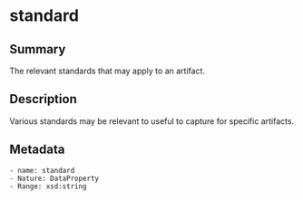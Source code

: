<!-- Automatically generated by spec-parser v2.0.0 on 2023-12-25T20:28:21.783513+00:00 -->
<!-- SPDX-License-Identifier: Community-Spec-1.0 -->

# standard

## Summary

The relevant standards that may apply to an artifact.


## Description

Various standards may be relevant to useful to capture for specific artifacts.


## Metadata

    - name: standard
    - Nature: DataProperty
    - Range: xsd:string




